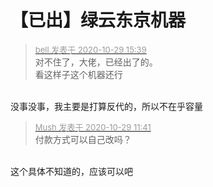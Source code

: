 # 【已出】绿云东京机器


<div class="quote"><blockquote><font size="2"><a href="https://www.hostloc.com/forum.php?mod=redirect&amp;goto=findpost&amp;pid=9369525&amp;ptid=759703" target="_blank"><font color="#999999">bell 发表于 2020-10-29 15:39</font></a></font><br />
对不住了，大佬，已经出了的。<br />
看这样子这个机器还行</blockquote></div><br />
没事没事，我主要是打算反代的，所以不在乎容量

<div class="quote"><blockquote><font size="2"><a href="https://www.hostloc.com/forum.php?mod=redirect&amp;goto=findpost&amp;pid=9368455&amp;ptid=759703" target="_blank"><font color="#999999">Mush 发表于 2020-10-29 11:41</font></a></font><br />
付款方式可以自己改吗？</blockquote></div><br />
这个具体不知道的，应该可以吧
